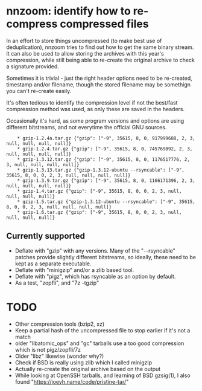 nnzoom: identify how to re-compress compressed files
====================================================

In an effort to store things uncompressed (to make best use of deduplication),
nnzoom tries to find out how to get the same binary stream.  It can also be
used to allow storing the archives with this year's compression, while still
being able to re-create the original archive to check a signature provided.

Sometimes it is trivial - just the right header options need to be re-created,
timestamp and/or filename, though the stored filename may be somethign you
can't re-create easily.

It's often tedious to identify the compression level if not the best/fast
compression method was used, as only these are saved in the headers.

Occasionally it's hard, as some program versions and options are using
different bitstreams, and not everytime the official GNU sources.

        * gzip-1.2.4a.tar.gz {"gzip": ["-9", 35615, 8, 0, 917999688, 2, 3, null, null, null, null]}
        * gzip-1.2.4.tar.gz {"gzip": ["-9", 35615, 8, 0, 745769892, 2, 3, null, null, null, null]}
        * gzip-1.3.12.tar.gz {"gzip": ["-9", 35615, 8, 0, 1176517776, 2, 3, null, null, null, null]}
        * gzip-1.3.13.tar.gz {"gzip-1.3.12-ubuntu --rsyncable": ["-9", 35615, 8, 0, 0, 2, 3, null, null, null, null]}
        * gzip-1.3.9.tar.gz {"gzip": ["-9", 35615, 8, 0, 1166171396, 2, 3, null, null, null, null]}
        * gzip-1.4.tar.gz {"gzip": ["-9", 35615, 8, 0, 0, 2, 3, null, null, null, null]}
        * gzip-1.5.tar.gz {"gzip-1.3.12-ubuntu --rsyncable": ["-9", 35615, 8, 0, 0, 2, 3, null, null, null, null]}
        * gzip-1.6.tar.gz {"gzip": ["-9", 35615, 8, 0, 0, 2, 3, null, null, null, null]}

Currently supported
-------------------

- Deflate with "gzip" with any versions.  Many of the "--rsyncable" patches
  provide slightly different bitstreams, so ideally, these need to be kept as a
  separate executable.
- Deflate with "minigzip" and/or a zlib based tool.
- Deflate with "pigz", which has rsyncable as an option by default.
- As a test, "zopfli", and "7z -tgzip"

TODO
====

- Other compression tools (bzip2, xz)
- Keep a partial hash of the uncompressed file to stop earlier if it's not a
  match
- older "libatomic_ops" and "gc" tarballs use a too good compression which is
  not pigz/zopfli/7z
- Older "libz" likewise (wonder why?)
- Check if BSD is really using zlib which I called minigzip
- Actually re-create the original archive based on the output
- While looking at OpenSSH tarballs, and learning of BSD gzsig(1), I also found
  "https://joeyh.name/code/pristine-tar/"
